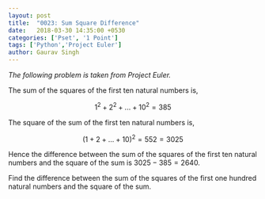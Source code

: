 ```yaml
---
layout: post
title:  "0023: Sum Square Difference"
date:   2018-03-30 14:35:00 +0530
categories: ['Pset', '1 Point']
tags: ['Python','Project Euler']
author: Gaurav Singh
---
```

_The following problem is taken from Project Euler._

The sum of the squares of the first ten natural numbers is,

$$ 1^2 + 2^2 + ... + 10^2 = 385 $$

The square of the sum of the first ten natural numbers is,

$$ (1 + 2 + ... + 10)^2 = 552 = 3025 $$

Hence the difference between the sum of the squares of the first ten natural numbers and the square of the sum is $3025 − 385 = 2640$.

Find the difference between the sum of the squares of the first one hundred natural numbers and the square of the sum.
